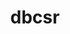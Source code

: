 ---
title: "dbcsr"
layout: cache
categories: [package, develop]
meta: {"versions": ["2.6.0"], "compilers": ["gcc@=11.4.0", "gcc@=9.4.0"], "oss": ["ubuntu20.04", "ubuntu22.04"], "platforms": ["linux"], "targets": ["neoverse_v1", "neoverse_v2", "ppc64le", "x86_64_v3"], "stacks": ["e4s", "e4s-neoverse-v2", "e4s-neoverse_v1", "e4s-power", "root"], "num_specs": 12, "num_specs_by_stack": {"root": 12, "e4s-power": 3, "e4s-neoverse_v1": 3, "e4s-neoverse-v2": 3, "e4s": 3}}
spec_details: [{"hash": "enc5vggkiu5tqfifi7fthi5ruxnfcll5", "compiler": "gcc@=9.4.0", "versions": ["2.6.0"], "os": "ubuntu20.04", "platform": "linux", "target": "ppc64le", "variants": ["build_system=cmake", "build_type=Release", "~cuda", "~cuda_arch_35_k20x", "~examples", "generator=ninja", "~ipo", "+mpi", "~mpi_f08", "~opencl", "+openmp", "~rocm", "+shared", "smm=blas"], "stacks": ["root", "e4s-power"], "size": "-", "tarball": "https://binaries.spack.io/develop/build_cache/linux-ubuntu20.04-ppc64le/gcc-9.4.0/dbcsr-2.6.0/linux-ubuntu20.04-ppc64le-gcc-9.4.0-dbcsr-2.6.0-enc5vggkiu5tqfifi7fthi5ruxnfcll5.spack"}, {"hash": "v7swrbs3vgkwue2o23buftzmqxtlaklg", "compiler": "gcc@=9.4.0", "versions": ["2.6.0"], "os": "ubuntu20.04", "platform": "linux", "target": "ppc64le", "variants": ["build_system=cmake", "build_type=Release", "~cuda", "~cuda_arch_35_k20x", "~examples", "generator=ninja", "~ipo", "+mpi", "~mpi_f08", "~opencl", "+openmp", "~rocm", "+shared", "smm=blas"], "stacks": ["root", "e4s-power"], "size": "-", "tarball": "https://binaries.spack.io/develop/build_cache/linux-ubuntu20.04-ppc64le/gcc-9.4.0/dbcsr-2.6.0/linux-ubuntu20.04-ppc64le-gcc-9.4.0-dbcsr-2.6.0-v7swrbs3vgkwue2o23buftzmqxtlaklg.spack"}, {"hash": "qgt2y4t4if2keerzchwlmssmapn5bifs", "compiler": "gcc@=9.4.0", "versions": ["2.6.0"], "os": "ubuntu20.04", "platform": "linux", "target": "ppc64le", "variants": ["build_system=cmake", "build_type=Release", "~cuda", "~cuda_arch_35_k20x", "~examples", "generator=ninja", "~ipo", "+mpi", "~mpi_f08", "~opencl", "+openmp", "~rocm", "+shared", "smm=blas"], "stacks": ["root", "e4s-power"], "size": "-", "tarball": "https://binaries.spack.io/develop/build_cache/linux-ubuntu20.04-ppc64le/gcc-9.4.0/dbcsr-2.6.0/linux-ubuntu20.04-ppc64le-gcc-9.4.0-dbcsr-2.6.0-qgt2y4t4if2keerzchwlmssmapn5bifs.spack"}, {"hash": "vkcxb4yyhzonztbt5b65axc2m25h3m5b", "compiler": "gcc@=11.4.0", "versions": ["2.6.0"], "os": "ubuntu22.04", "platform": "linux", "target": "neoverse_v1", "variants": ["build_system=cmake", "build_type=Release", "~cuda", "~cuda_arch_35_k20x", "~examples", "generator=ninja", "~ipo", "+mpi", "~mpi_f08", "~opencl", "+openmp", "~rocm", "+shared", "smm=blas"], "stacks": ["root", "e4s-neoverse_v1"], "size": "-", "tarball": "https://binaries.spack.io/develop/build_cache/linux-ubuntu22.04-neoverse_v1/gcc-11.4.0/dbcsr-2.6.0/linux-ubuntu22.04-neoverse_v1-gcc-11.4.0-dbcsr-2.6.0-vkcxb4yyhzonztbt5b65axc2m25h3m5b.spack"}, {"hash": "sj6pyefka272uztads7j6a63famt4gzj", "compiler": "gcc@=11.4.0", "versions": ["2.6.0"], "os": "ubuntu22.04", "platform": "linux", "target": "neoverse_v1", "variants": ["build_system=cmake", "build_type=Release", "~cuda", "~cuda_arch_35_k20x", "~examples", "generator=ninja", "~ipo", "+mpi", "~mpi_f08", "~opencl", "+openmp", "~rocm", "+shared", "smm=blas"], "stacks": ["root", "e4s-neoverse_v1"], "size": "-", "tarball": "https://binaries.spack.io/develop/build_cache/linux-ubuntu22.04-neoverse_v1/gcc-11.4.0/dbcsr-2.6.0/linux-ubuntu22.04-neoverse_v1-gcc-11.4.0-dbcsr-2.6.0-sj6pyefka272uztads7j6a63famt4gzj.spack"}, {"hash": "o7lmnh6yt5ocwfzy2vqwynkajgrkwlko", "compiler": "gcc@=11.4.0", "versions": ["2.6.0"], "os": "ubuntu22.04", "platform": "linux", "target": "neoverse_v1", "variants": ["build_system=cmake", "build_type=Release", "~cuda", "~cuda_arch_35_k20x", "~examples", "generator=ninja", "~ipo", "+mpi", "~mpi_f08", "~opencl", "+openmp", "~rocm", "+shared", "smm=blas"], "stacks": ["root", "e4s-neoverse_v1"], "size": "-", "tarball": "https://binaries.spack.io/develop/build_cache/linux-ubuntu22.04-neoverse_v1/gcc-11.4.0/dbcsr-2.6.0/linux-ubuntu22.04-neoverse_v1-gcc-11.4.0-dbcsr-2.6.0-o7lmnh6yt5ocwfzy2vqwynkajgrkwlko.spack"}, {"hash": "azbsduygnurmpjchtutmnagp3s2ncbdb", "compiler": "gcc@=11.4.0", "versions": ["2.6.0"], "os": "ubuntu22.04", "platform": "linux", "target": "neoverse_v2", "variants": ["build_system=cmake", "build_type=Release", "~cuda", "~cuda_arch_35_k20x", "~examples", "generator=ninja", "~ipo", "+mpi", "~mpi_f08", "~opencl", "+openmp", "~rocm", "+shared", "smm=blas"], "stacks": ["e4s-neoverse-v2", "root"], "size": "-", "tarball": "https://binaries.spack.io/develop/build_cache/linux-ubuntu22.04-neoverse_v2/gcc-11.4.0/dbcsr-2.6.0/linux-ubuntu22.04-neoverse_v2-gcc-11.4.0-dbcsr-2.6.0-azbsduygnurmpjchtutmnagp3s2ncbdb.spack"}, {"hash": "ilual4wjmejsp33gpifisamd2o53umbi", "compiler": "gcc@=11.4.0", "versions": ["2.6.0"], "os": "ubuntu22.04", "platform": "linux", "target": "neoverse_v2", "variants": ["build_system=cmake", "build_type=Release", "~cuda", "~cuda_arch_35_k20x", "~examples", "generator=ninja", "~ipo", "+mpi", "~mpi_f08", "~opencl", "+openmp", "~rocm", "+shared", "smm=blas"], "stacks": ["e4s-neoverse-v2", "root"], "size": "-", "tarball": "https://binaries.spack.io/develop/build_cache/linux-ubuntu22.04-neoverse_v2/gcc-11.4.0/dbcsr-2.6.0/linux-ubuntu22.04-neoverse_v2-gcc-11.4.0-dbcsr-2.6.0-ilual4wjmejsp33gpifisamd2o53umbi.spack"}, {"hash": "znpwd6oco76x7oylne4ngdzhprul3mwn", "compiler": "gcc@=11.4.0", "versions": ["2.6.0"], "os": "ubuntu22.04", "platform": "linux", "target": "neoverse_v2", "variants": ["build_system=cmake", "build_type=Release", "~cuda", "~cuda_arch_35_k20x", "~examples", "generator=ninja", "~ipo", "+mpi", "~mpi_f08", "~opencl", "+openmp", "~rocm", "+shared", "smm=blas"], "stacks": ["e4s-neoverse-v2", "root"], "size": "-", "tarball": "https://binaries.spack.io/develop/build_cache/linux-ubuntu22.04-neoverse_v2/gcc-11.4.0/dbcsr-2.6.0/linux-ubuntu22.04-neoverse_v2-gcc-11.4.0-dbcsr-2.6.0-znpwd6oco76x7oylne4ngdzhprul3mwn.spack"}, {"hash": "2hlfof7cl77uzru2fafbv4rzrdmz7o6t", "compiler": "gcc@=11.4.0", "versions": ["2.6.0"], "os": "ubuntu22.04", "platform": "linux", "target": "x86_64_v3", "variants": ["build_system=cmake", "build_type=Release", "~cuda", "~cuda_arch_35_k20x", "~examples", "generator=ninja", "~ipo", "+mpi", "~mpi_f08", "~opencl", "+openmp", "~rocm", "+shared", "smm=libxsmm"], "stacks": ["root", "e4s"], "size": "-", "tarball": "https://binaries.spack.io/develop/build_cache/linux-ubuntu22.04-x86_64_v3/gcc-11.4.0/dbcsr-2.6.0/linux-ubuntu22.04-x86_64_v3-gcc-11.4.0-dbcsr-2.6.0-2hlfof7cl77uzru2fafbv4rzrdmz7o6t.spack"}, {"hash": "2q2pa5wzs2idgad6ccumfcn5br3xclll", "compiler": "gcc@=11.4.0", "versions": ["2.6.0"], "os": "ubuntu22.04", "platform": "linux", "target": "x86_64_v3", "variants": ["build_system=cmake", "build_type=Release", "~cuda", "~cuda_arch_35_k20x", "~examples", "generator=ninja", "~ipo", "+mpi", "~mpi_f08", "~opencl", "+openmp", "~rocm", "+shared", "smm=libxsmm"], "stacks": ["root", "e4s"], "size": "-", "tarball": "https://binaries.spack.io/develop/build_cache/linux-ubuntu22.04-x86_64_v3/gcc-11.4.0/dbcsr-2.6.0/linux-ubuntu22.04-x86_64_v3-gcc-11.4.0-dbcsr-2.6.0-2q2pa5wzs2idgad6ccumfcn5br3xclll.spack"}, {"hash": "n4s6qzhiut6l25v44wovfqgw33up6qwv", "compiler": "gcc@=11.4.0", "versions": ["2.6.0"], "os": "ubuntu22.04", "platform": "linux", "target": "x86_64_v3", "variants": ["build_system=cmake", "build_type=Release", "~cuda", "~cuda_arch_35_k20x", "~examples", "generator=ninja", "~ipo", "+mpi", "~mpi_f08", "~opencl", "+openmp", "~rocm", "+shared", "smm=libxsmm"], "stacks": ["root", "e4s"], "size": "-", "tarball": "https://binaries.spack.io/develop/build_cache/linux-ubuntu22.04-x86_64_v3/gcc-11.4.0/dbcsr-2.6.0/linux-ubuntu22.04-x86_64_v3-gcc-11.4.0-dbcsr-2.6.0-n4s6qzhiut6l25v44wovfqgw33up6qwv.spack"}]
---